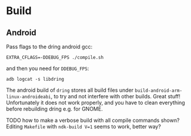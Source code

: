 # Build

## Android

Pass flags to the dring android gcc:

    EXTRA_CFLAGS=-DDEBUG_FPS ./compile.sh

and then you need for `DDEBUG_FPS`:

    adb logcat -s libdring

The android build of `dring` stores all build files under `build-android-arm-linux-androideabi`, to try and not interfere with other builds. Great stuff! Unfortunately it does not work properly, and you have to clean everything before rebuilding dring e.g. for GNOME.

TODO how to make a verbose build with all compile commands shown? Editing `Makefile` with `ndk-build V=1` seems to work, better way?
